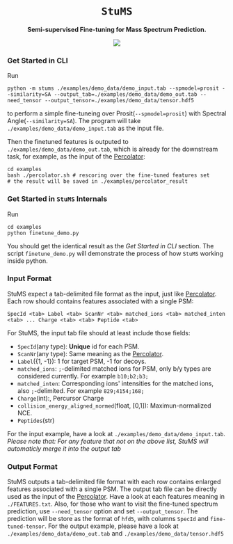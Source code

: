 <div align="center">
  <h1><code>StuMS</code></h1>
  <p><strong>Semi-supervised Fine-tuning for Mass Spectrum Prediction.</strong></p>
  <p>
    <img src="https://github.com/gusye1234/StuMS/actions/workflows/main.yml/badge.svg">
  </p>
</div>




### Get Started in CLI
Run
```shell
python -m stums ./examples/demo_data/demo_input.tab --spmodel=prosit --similarity=SA --output_tab=./examples/demo_data/demo_out.tab --need_tensor --output_tensor=./examples/demo_data/tensor.hdf5
```
to perform a simple fine-tuneing over Prosit(`--spmodel=prosit`) with Spectral Angle(`--similarity=SA`). The program will take `./examples/demo_data/demo_input.tab` as the input file.

Then the finetuned features is outputed to `./examples/demo_data/demo_out.tab`, which is already for the downstream task, for example, as the input of the [Percolator](https://github.com/percolator/percolator):
```shell
cd examples
bash ./percolator.sh # rescoring over the fine-tuned features set
# the result will be saved in ./examples/percolator_result
```

### Get Started in `StuMS` Internals
Run
```shell
cd examples
python finetune_demo.py
```
You should get the identical result as the *Get Started in CLI* section.
The script `finetune_demo.py` will demonstrate the process of how `StuMS` working inside python.

### Input Format
StuMS expect a tab-delimited file format as the input, just like [Percolator](https://github.com/percolator/percolator/wiki/Interface#pintsv-tab-delimited-file-format).
Each row should contains features associated with a single PSM:
```
SpecId <tab> Label <tab> ScanNr <tab> matched_ions <tab> matched_inten <tab> ... Charge <tab> <tab> Peptide <tab>
```
For StuMS, the input tab file should at least include those fields:
* `SpecId`(any type): **Unique** id for each PSM.
* `ScanNr`(any type): Same meaning as the [Percolator](https://github.com/percolator/percolator/wiki/Interface#pintsv-tab-delimited-file-format).
* `Label`({1, -1}): 1 for target PSM, -1 for decoys.
* `matched_ions`: `;`-delimited matched ions for PSM, only b/y types are considered currently. For example `b10;b2;b3;`
* `matched_inten`: Corresponding ions' intensities for the matched ions, also `;`-delimited. For example `829;4154;168;`
* `Charge`(int):, Percursor Charge
* `collision_energy_aligned_normed`(float, [0,1]): Maximun-normalized NCE.
* `Peptides`(str)

For the input example, have a look at `./examples/demo_data/demo_input.tab`.
*Please note that: For any feature that not on the above list, StuMS will automaticly merge it into the output tab*

### Output Format
StuMS outputs a tab-delimited file format with each row contains enlarged features associated with a single PSM. The output tab file can be directly used as the input of the [Percolator](https://github.com/percolator/percolator). Have a look at each features meaning in `./FEATURES.txt`.
Also, for those who want to visit the fine-tuned spectrum prediction, use `--need_tensor` option and set `--output_tensor`. The prediction will be store as the format of `hfd5`, with columns `SpecId` and `fine-tuned-tensor`.
For the output example, please have a look at `./examples/demo_data/demo_out.tab` and `./examples/demo_data/tensor.hdf5`
